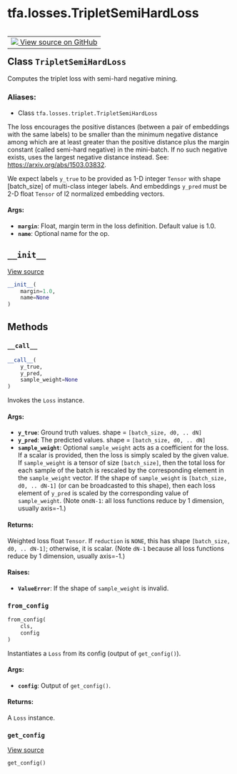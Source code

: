 <div itemscope itemtype="http://developers.google.com/ReferenceObject">
<meta itemprop="name" content="tfa.losses.TripletSemiHardLoss" />
<meta itemprop="path" content="Stable" />
<meta itemprop="property" content="__call__"/>
<meta itemprop="property" content="__init__"/>
<meta itemprop="property" content="from_config"/>
<meta itemprop="property" content="get_config"/>
</div>

# tfa.losses.TripletSemiHardLoss


<table class="tfo-notebook-buttons tfo-api" align="left">

<td>
  <a target="_blank" href="https://github.com/tensorflow/addons/tree/r0.6/tensorflow_addons/losses/triplet.py#L135-L167">
    <img src="https://www.tensorflow.org/images/GitHub-Mark-32px.png" />
    View source on GitHub
  </a>
</td></table>



## Class `TripletSemiHardLoss`

Computes the triplet loss with semi-hard negative mining.



### Aliases:

* Class `tfa.losses.triplet.TripletSemiHardLoss`


<!-- Placeholder for "Used in" -->

The loss encourages the positive distances (between a pair of embeddings
with the same labels) to be smaller than the minimum negative distance
among which are at least greater than the positive distance plus the
margin constant (called semi-hard negative) in the mini-batch.
If no such negative exists, uses the largest negative distance instead.
See: https://arxiv.org/abs/1503.03832.

We expect labels `y_true` to be provided as 1-D integer `Tensor` with shape
[batch_size] of multi-class integer labels. And embeddings `y_pred` must be
2-D float `Tensor` of l2 normalized embedding vectors.

#### Args:


* <b>`margin`</b>: Float, margin term in the loss definition. Default value is 1.0.
* <b>`name`</b>: Optional name for the op.

<h2 id="__init__"><code>__init__</code></h2>

<a target="_blank" href="https://github.com/tensorflow/addons/tree/r0.6/tensorflow_addons/losses/triplet.py#L154-L157">View source</a>

``` python
__init__(
    margin=1.0,
    name=None
)
```






## Methods

<h3 id="__call__"><code>__call__</code></h3>

``` python
__call__(
    y_true,
    y_pred,
    sample_weight=None
)
```

Invokes the `Loss` instance.


#### Args:


* <b>`y_true`</b>: Ground truth values. shape = `[batch_size, d0, .. dN]`
* <b>`y_pred`</b>: The predicted values. shape = `[batch_size, d0, .. dN]`
* <b>`sample_weight`</b>: Optional `sample_weight` acts as a
  coefficient for the loss. If a scalar is provided, then the loss is
  simply scaled by the given value. If `sample_weight` is a tensor of size
  `[batch_size]`, then the total loss for each sample of the batch is
  rescaled by the corresponding element in the `sample_weight` vector. If
  the shape of `sample_weight` is `[batch_size, d0, .. dN-1]` (or can be
  broadcasted to this shape), then each loss element of `y_pred` is scaled
  by the corresponding value of `sample_weight`. (Note on`dN-1`: all loss
  functions reduce by 1 dimension, usually axis=-1.)


#### Returns:

Weighted loss float `Tensor`. If `reduction` is `NONE`, this has
  shape `[batch_size, d0, .. dN-1]`; otherwise, it is scalar. (Note `dN-1`
  because all loss functions reduce by 1 dimension, usually axis=-1.)



#### Raises:


* <b>`ValueError`</b>: If the shape of `sample_weight` is invalid.

<h3 id="from_config"><code>from_config</code></h3>

``` python
from_config(
    cls,
    config
)
```

Instantiates a `Loss` from its config (output of `get_config()`).


#### Args:


* <b>`config`</b>: Output of `get_config()`.


#### Returns:

A `Loss` instance.


<h3 id="get_config"><code>get_config</code></h3>

<a target="_blank" href="https://github.com/tensorflow/addons/tree/r0.6/tensorflow_addons/losses/triplet.py#L162-L167">View source</a>

``` python
get_config()
```






